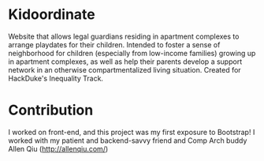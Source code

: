 # Kidoordinate
Website that allows legal guardians residing in apartment complexes to arrange playdates for their children. Intended to foster a sense of neighborhood for children (especially from low-income families) growing up in apartment complexes, as well as help their parents develop a support network in an otherwise compartmentalized living situation. Created for HackDuke's Inequality Track. 

# Contribution
I worked on front-end, and this project was my first exposure to Bootstrap! I worked with my patient and backend-savvy friend and Comp Arch buddy Allen Qiu (http://allenqiu.com/) 
